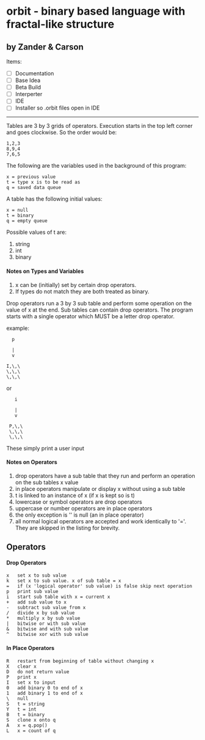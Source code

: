 # orbit - binary based language with fractal-like structure
## by Zander & Carson

Items:
- [ ] Documentation 
- [ ] Base Idea
- [ ] Beta Build
- [ ] Interperter
- [ ] IDE
- [ ] Installer so .orbit files open in IDE

***

Tables are 3 by 3 grids of operators. Execution starts in the top left corner and goes clockwise.
So the order would be:

	1,2,3
	8,9,4
	7,6,5

The following are the variables used in the background of this program:

	x = previous value
	t = type x is to be read as
	q = saved data queue

A table has the following initial values:

	x = null
	t = binary
	q = empty queue

Possible values of t are:
1. string
2. int
3. binary

#### Notes on Types and Variables
1. x can be (initially) set by certain drop operators.
2. If types do not match they are both treated as binary.

Drop operators run a 3 by 3 sub table and perform some operation on the value of x at the end.
Sub tables can contain drop operators. The program starts with a single operator which MUST
be a letter drop operator.

example:

	  p
	
	  |
	  v
  
 	I,\,\
  	\,\,\
  	\,\,\
  
or 

	   i
	
	   |
	   v
  
 	 P,\,\
 	 \,\,\
 	 \,\,\

These simply print a user input

#### Notes on Operators
1. drop operators have a sub table that they run and perform an operation on the sub tables x value
2. in place operators manipulate or display x without using a sub table
3. t is linked to an instance of x (if x is kept so is t)
4. lowercase or symbol operators are drop operators
5. uppercase or number operators are in place operators
6. the only exception is '\' is null (an in place operator)
7. all normal logical operators are accepted and work identically to '='. They are skipped in the listing for brevity.

## Operators 

#### Drop Operators

	x	set x to sub value
	k	set x to sub value. x of sub table = x
	=	if (x 'logical operator' sub value) is false skip next operation
	p	print sub value
	i	start sub table with x = current x
	+	add sub value to x
	-	subtract sub value from x
	/	divide x by sub value
	*	multiply x by sub value
	|	bitwise or with sub value
	&	bitwise and with sub value
	^	bitwise xor with sub value

#### In Place Operators

	R	restart from beginning of table without changing x
	X	clear x
	D	do not return value
	P	print x
	I	set x to input
	0	add binary 0 to end of x
	1	add binary 1 to end of x
	\ 	null
	S	t = string
	Y	t = int
	B	t = binary
	S	clone x onto q
	A	x = q.pop()
	L	x = count of q
